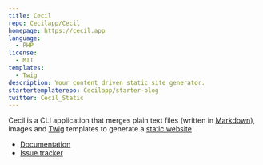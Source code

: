 ```yaml
---
title: Cecil
repo: Cecilapp/Cecil
homepage: https://cecil.app
language:
  - PHP
license:
  - MIT
templates:
  - Twig
description: Your content driven static site generator.
startertemplaterepo: Cecilapp/starter-blog
twitter: Cecil_Static
---
```


Cecil is a CLI application that merges plain text files (written in [Markdown](http://daringfireball.net/projects/markdown/)), images and [Twig](http://twig.sensiolabs.org/) templates to generate a [static website](https://en.wikipedia.org/wiki/Static_web_page).

- [Documentation](https://cecil.app/documentation)
- [Issue tracker](https://github.com/Cecilapp/Cecil/issues)
